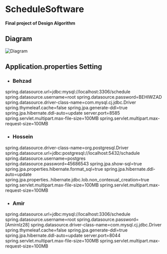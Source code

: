 # ScheduleSoftware
**Final project of Design Algorithm**

## Diagram
![Diagram](https://user-images.githubusercontent.com/64724370/124005324-2f10b500-d9ee-11eb-8062-238a2b9ed39c.jpg)


## Application.properties Setting
- ### Behzad
spring.datasource.url=jdbc:mysql://localhost:3306/schedule
spring.datasource.username=root
spring.datasource.password=BEHIWZAD
spring.datasource.driver-class-name=com.mysql.cj.jdbc.Driver
spring.thymeleaf.cache=false
spring.jpa.generate-ddl=true
spring.jpa.hibernate.ddl-auto=update
server.port=8585
spring.servlet.multipart.max-file-size=100MB
spring.servlet.multipart.max-request-size=100MB

- ### Hossein
spring.datasource.driver-class-name=org.postgresql.Driver
spring.datasource.url=jdbc:postgresql://localhost:5432/schadule
spring.datasource.username=postgres
spring.datasource.password=45686543
spring.jpa.show-sql=true
spring.jpa.properties.hibernate.format_sql=true
spring.jpa.hibernate.ddl-auto=update
spring.jpa.properties..hibernate.jdbc.lob.non_contexual_creation=true
spring.servlet.multipart.max-file-size=100MB
spring.servlet.multipart.max-request-size=100MB

- ### Amir
spring.datasource.url=jdbc:mysql://localhost:3306/schedule
spring.datasource.username=root
spring.datasource.password=[Amirnlz28]
spring.datasource.driver-class-name=com.mysql.cj.jdbc.Driver
spring.thymeleaf.cache=false
spring.jpa.generate-ddl=true
spring.jpa.hibernate.ddl-auto=update
server.port=8044
spring.servlet.multipart.max-file-size=100MB
spring.servlet.multipart.max-request-size=100MB


